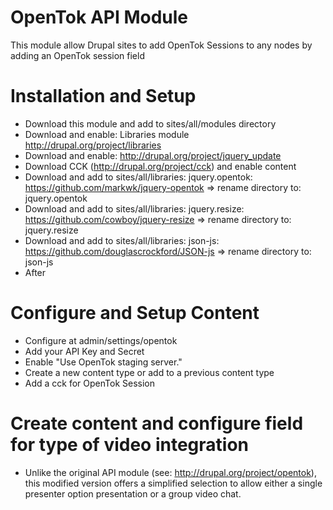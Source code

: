 # OpenTok API Module
This module allow Drupal sites to add OpenTok Sessions
to any nodes by adding an OpenTok session field

# Installation and Setup
* Download this module and add to sites/all/modules directory
* Download and enable: Libraries module http://drupal.org/project/libraries 
* Download and enable: http://drupal.org/project/jquery_update
* Download CCK (http://drupal.org/project/cck) and enable content
* Download and add to sites/all/libraries: jquery.opentok: https://github.com/markwk/jquery-opentok  => rename directory to: jquery.opentok
* Download and add to sites/all/libraries: jquery.resize: https://github.com/cowboy/jquery-resize => rename directory to: jquery.resize
* Download and add to sites/all/libraries: json-js: https://github.com/douglascrockford/JSON-js => rename directory to: json-js
* After 

# Configure and Setup Content
* Configure at admin/settings/opentok
* Add your API Key and Secret
* Enable "Use OpenTok staging server."
* Create a new content type or add to a previous content type
* Add a cck for OpenTok Session

# Create content and configure field for type of video integration
* Unlike the original API module (see: http://drupal.org/project/opentok), this modified version offers a simplified selection to allow either a single presenter option presentation or a group video chat.